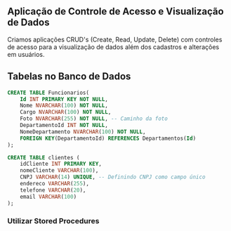 ## Aplicação de Controle de Acesso e Visualização de Dados ##

Criamos aplicações CRUD's (Create, Read, Update, Delete) com controles de acesso para a visualização de dados além dos cadastros e alterações em usuários.


## Tabelas no Banco de Dados ##

```sql
CREATE TABLE Funcionarios(
    Id INT PRIMARY KEY NOT NULL, 
    Nome NVARCHAR(100) NOT NULL,
    Cargo NVARCHAR(100) NOT NULL,
    Foto NVARCHAR(255) NOT NULL, -- Caminho da foto
    DepartamentoId INT NOT NULL,
    NomeDepartamento NVARCHAR(100) NOT NULL,
    FOREIGN KEY(DepartamentoId) REFERENCES Departamentos(Id)
);

CREATE TABLE clientes (
    idCliente INT PRIMARY KEY,
    nomeCliente VARCHAR(100),
    CNPJ VARCHAR(14) UNIQUE, -- Definindo CNPJ como campo único
    endereco VARCHAR(255),
    telefone VARCHAR(20),
    email VARCHAR(100)
);
```
### Utilizar Stored Procedures ###
